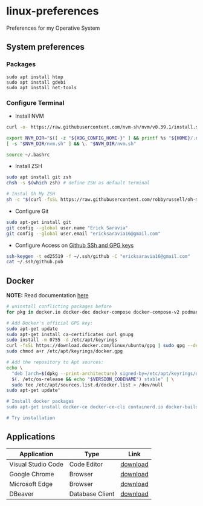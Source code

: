 # linux-preferences
Preferences for my Operative System

## System preferences

### Packages

```
sudo apt install htop
sudo apt install gdebi
sudo apt install net-tools
```

### Configure Terminal

- Install NVM
```bash
curl -o- https://raw.githubusercontent.com/nvm-sh/nvm/v0.39.1/install.sh | bash

export NVM_DIR="$([ -z "${XDG_CONFIG_HOME-}" ] && printf %s "${HOME}/.nvm" || printf %s "${XDG_CONFIG_HOME}/nvm")"
[ -s "$NVM_DIR/nvm.sh" ] && \. "$NVM_DIR/nvm.sh"

source ~/.bashrc
```

- Install ZSH
```bash
sudo apt install git zsh
chsh -s $(which zsh) # define ZSH as default terminal

# Instal Oh My ZSH
sh -c "$(curl -fsSL https://raw.githubusercontent.com/robbyrussell/oh-my-zsh/master/tools/install.sh)"

```

- Configure Git
```bash
sudo apt-get install git
git config --global user.name "Erick Saravia"
git config --global user.email "ericksaravia16@gmail.com"
```

- Configure Access on [Github SSh and GPG keys](https://github.com/settings/keys)
```bash
ssh-keygen -t ed25519 -f ~/.ssh/github -C "ericksaravia16@gmail.com"
cat ~/.ssh/github.pub
```

## Docker

**NOTE:** Read documentation [here](https://docs.docker.com/engine/install/ubuntu/)

```bash
# uninstall conflicting packages before
for pkg in docker.io docker-doc docker-compose docker-compose-v2 podman-docker containerd runc; do sudo apt-get remove $pkg; done

# Add Docker's official GPG key:
sudo apt-get update
sudo apt-get install ca-certificates curl gnupg
sudo install -m 0755 -d /etc/apt/keyrings
curl -fsSL https://download.docker.com/linux/ubuntu/gpg | sudo gpg --dearmor -o /etc/apt/keyrings/docker.gpg
sudo chmod a+r /etc/apt/keyrings/docker.gpg

# Add the repository to Apt sources:
echo \
  "deb [arch=$(dpkg --print-architecture) signed-by=/etc/apt/keyrings/docker.gpg] https://download.docker.com/linux/ubuntu \
  $(. /etc/os-release && echo "$VERSION_CODENAME") stable" | \
  sudo tee /etc/apt/sources.list.d/docker.list > /dev/null
sudo apt-get update"

# Install docker packages
sudo apt-get install docker-ce docker-ce-cli containerd.io docker-buildx-plugin docker-compose-plugin

# Try installation
```

## Applications

Application | Type | Link
--- | --- | ---
Visual Studio Code | Code Editor | [download](https://code.visualstudio.com/sha/download?build=stable&os=linux-deb-x64)
Google Chrome | Browser | [download](https://www.google.com/chrome/)
Microsoft Edge | Browser | [download](https://www.microsoft.com/en-us/edge/download?form=MA13FJ)
DBeaver | Database Client | [download](https://dbeaver.io/files/dbeaver-ce_latest_amd64.deb)